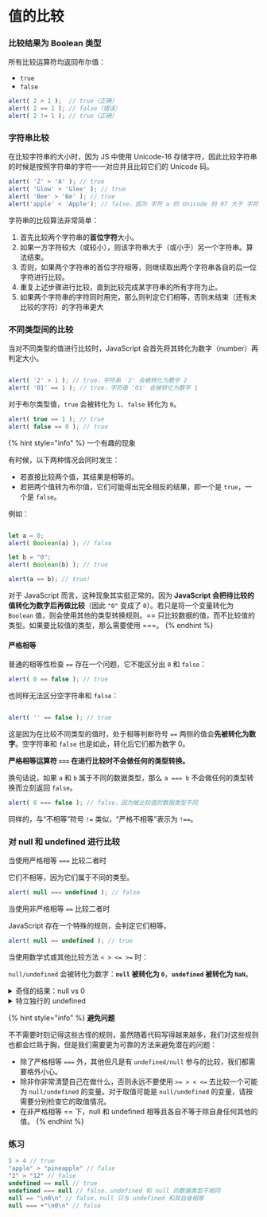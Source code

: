 # 值的比较

### 比较结果为 Boolean 类型

所有比较运算符均返回布尔值：

* `true`
* `false`

```javascript
alert( 2 > 1 );  // true（正确）
alert( 2 == 1 ); // false（错误）
alert( 2 != 1 ); // true（正确）
```

### 字符串比较

在比较字符串的大小时，因为 JS 中使用 Unicode-16 存储字符，因此比较字符串的时候是按照字符串的字符一一对应并且比较它们的 Unicode 码。

```javascript
alert( 'Z' > 'A' ); // true
alert( 'Glow' > 'Glee' ); // true
alert( 'Bee' > 'Be' ); // true
alert('apple' < 'Apple'); // false，因为 字符 a 的 Unicode 码 97 大于 字符 A 的 Unicode 码 65
```

字符串的比较算法非常简单：

1. 首先比较两个字符串的**首位字符**大小。
2. 如果一方字符较大（或较小），则该字符串大于（或小于）另一个字符串。算法结束。
3. 否则，如果两个字符串的首位字符相等，则继续取出两个字符串各自的后一位字符进行比较。
4. 重复上述步骤进行比较，直到比较完成某字符串的所有字符为止。
5. 如果两个字符串的字符同时用完，那么则判定它们相等，否则未结束（还有未比较的字符）的字符串更大

### 不同类型间的比较

当对不同类型的值进行比较时，JavaScript 会首先将其转化为数字（number）再判定大小。

```javascript

alert( '2' > 1 ); // true，字符串 '2' 会被转化为数字 2
alert( '01' == 1 ); // true，字符串 '01' 会被转化为数字 1
```

对于布尔类型值，`true` 会被转化为 `1`、`false` 转化为 `0`。

```javascript
alert( true == 1 ); // true
alert( false == 0 ); // true
```

{% hint style="info" %}
一个有趣的现象

有时候，以下两种情况会同时发生：

* 若直接比较两个值，其结果是相等的。
* 若把两个值转为布尔值，它们可能得出完全相反的结果，即一个是 `true`，一个是 `false`。

例如：

```javascript

let a = 0;
alert( Boolean(a) ); // false

let b = "0";
alert( Boolean(b) ); // true

alert(a == b); // true!
```

对于 JavaScript 而言，这种现象其实挺正常的。因为 **JavaScript 会把待比较的值转化为数字后再做比较**（因此 `"0"` 变成了 `0`）。若只是将一个变量转化为 `Boolean` 值，则会使用其他的类型转换规则。== 只比较数据的值，而不比较值的类型。如果要比较值的类型，那么需要使用 ===。
{% endhint %}

#### 严格相等

普通的相等性检查 `==` 存在一个问题，它不能区分出 `0` 和 `false`：

```javascript
alert( 0 == false ); // true
```

也同样无法区分空字符串和 `false`：

```javascript

alert( '' == false ); // true
```

这是因为在比较不同类型的值时，处于相等判断符号 `==` 两侧的值会**先被转化为数字**。空字符串和 `false` 也是如此，转化后它们都为数字 0。

**严格相等运算符 `===` 在进行比较时不会做任何的类型转换。**

换句话说，如果 `a` 和 `b` 属于不同的数据类型，那么 `a === b` 不会做任何的类型转换而立刻返回 `false`。

```javascript
alert( 0 === false ); // false，因为被比较值的数据类型不同
```

同样的，与“不相等”符号 `!=` 类似，“严格不相等”表示为 `!==`。

### 对 null 和 undefined 进行比较

当使用严格相等 `===` 比较二者时

它们不相等，因为它们属于不同的类型。

```javascript
alert( null === undefined ); // false
```

当使用非严格相等 `==` 比较二者时

JavaScript 存在一个特殊的规则，会判定它们相等。

```javascript
alert( null == undefined ); // true
```

当使用数学式或其他比较方法 `< > <= >=` 时：

`null/undefined` 会被转化为数字：**`null` 被转化为 `0`**，**`undefined` 被转化为 `NaN`**。

<details>

<summary>奇怪的结果：null vs 0</summary>

通过比较 `null` 和 0 可得：

```javascript

alert( null > 0 );  // (1) false
alert( null == 0 ); // (2) false
alert( null >= 0 ); // (3) true
```

上面的结果完全打破了你对数学的认识。在最后一行代码显示“`null` 大于等于 0”的情况下，前两行代码中一定会有一个是正确的，然而事实表明它们的结果都是 false。

为什么会出现这种反常结果，这是因为相等性检查 `==` 和普通比较符 `> < >= <=` 的代码逻辑是相互独立的。进行值的比较时，`null` 会被转化为数字，因此它被转化为了 `0`。这就是为什么（3）中 `null >= 0` 返回值是 true，（1）中 `null > 0` 返回值是 false。

另一方面，**`undefined` 和 `null` 在相等性检查 `==` 中不会进行任何的类型转换，它们有自己独立的比较规则**，所以**除了它们之间互等外，不会等于任何除自己以外的其它值**。这就解释了为什么（2）中 `null == 0` 会返回 false。

</details>

<details>

<summary>特立独行的 undefined</summary>

`undefined` 不应该被与其他值进行比较：

```javascript
alert( undefined > 0 ); // false (1)
alert( undefined < 0 ); // false (2)
alert( undefined == 0 ); // false (3)
```

原因如下：

* `(1)` 和 `(2)` 都返回 `false` 是因为 `undefined` 在比较中被转换为了 `NaN`，而 `NaN` 是一个特殊的数值型值，它与任何值进行比较都会返回 `false`。是的，包括与它自己进行比较依然返回 `false`。
* `(3)` 返回 `false` 是因为这是一个相等性检查，而 `undefined` 只与 `null` 相等，不会与其他值相等。

</details>

{% hint style="info" %}
**避免问题**

不不需要时刻记得这些古怪的规则，虽然随着代码写得越来越多，我们对这些规则也都会烂熟于胸，但是我们需要更为可靠的方法来避免潜在的问题：

* 除了严格相等 `===` 外，其他但凡是有 `undefined/null` 参与的比较，我们都需要格外小心。
* 除非你非常清楚自己在做什么，否则永远不要使用 `>= > < <=` 去比较一个可能为 `null/undefined` 的变量。对于取值可能是 `null/undefined` 的变量，请按需要分别检查它的取值情况。
* 在非严格相等 == 下，null 和 undefined 相等且各自不等于除自身任何其他的值。
{% endhint %}

### 练习

```javascript
5 > 4 // true
"apple" > "pineapple" // false
"2" > "12" // false
undefined == null // true
undefined === null // false，undefined 和 null 的数据类型不相同
null == "\n0\n" // false，null 只与 undefined 和其自身相等
null === +"\n0\n" // false
```
